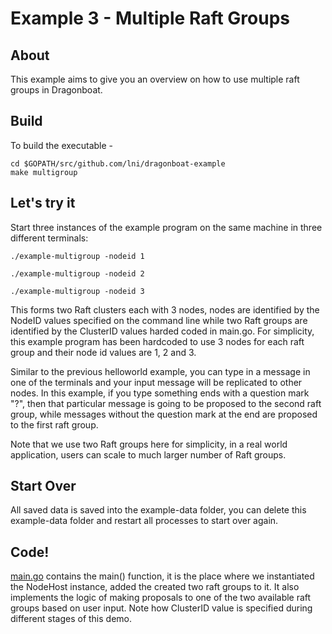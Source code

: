 # Example 3 - Multiple Raft Groups #

## About ##
This example aims to give you an overview on how to use multiple raft groups in Dragonboat.

## Build ##
To build the executable -
```
cd $GOPATH/src/github.com/lni/dragonboat-example
make multigroup
```

## Let's try it ##
Start three instances of the example program on the same machine in three different terminals:

```
./example-multigroup -nodeid 1
```
```
./example-multigroup -nodeid 2
```
```
./example-multigroup -nodeid 3
```
This forms two Raft clusters each with 3 nodes, nodes are identified by the NodeID values specified on the command line while two Raft groups are identified by the ClusterID values harded coded in main.go. For simplicity, this example program has been hardcoded to use 3 nodes for each raft group and their node id values are 1, 2 and 3.

Similar to the previous helloworld example, you can type in a message in one of the terminals and your input message will be replicated to other nodes. In this example, if you type something ends with a question mark "?", then that particular message is going to be proposed to the second raft group, while messages without the question mark at the end are proposed to the first raft group. 

Note that we use two Raft groups here for simplicity, in a real world application, users can scale to much larger number of Raft groups.  

## Start Over ##
All saved data is saved into the example-data folder, you can delete this example-data folder and restart all processes to start over again.

## Code! ##
[main.go](main.go) contains the main() function, it is the place where we instantiated the NodeHost instance, added the created two raft groups to it. It also implements the logic of making proposals to one of the two available raft groups based on user input. Note how ClusterID value is specified during different stages of this demo. 
